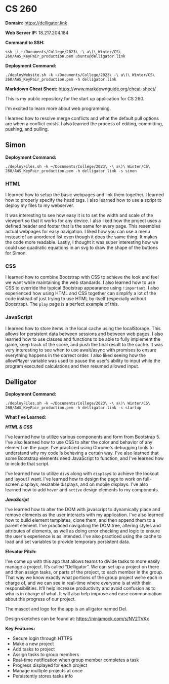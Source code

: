 # CS 260

**Domain:**
https://delligator.link

**Web Server IP:**
18.217.204.184

**Command to SSH:**
```
ssh -i ~/Documents/College/2023\ -\ a\)\ Winter/CS\ 260/AWS_KeyPair_production.pem ubuntu@delligator.link
```

**Deployment Command:**
```
./deployWebsite.sh -k ~/Documents/College/2023\ -\ a\)\ Winter/CS\ 260/AWS_KeyPair_production.pem -h delligator.link
```

**Markdown Cheat Sheet:**
https://www.markdownguide.org/cheat-sheet/

This is my public repository for the start up application for CS 260.

I'm excited to learn more about web programming.

I learned how to resolve merge conflicts and what the default pull options are when a conflict exists. I also learned the process of editing, committing, pushing, and pulling. 

## Simon

**Deployment Command:**
```
./deployFiles.sh -k ~/Documents/College/2023\ -\ a\)\ Winter/CS\ 260/AWS_KeyPair_production.pem -h delligator.link -s simon
```

### HTML

I learned how to setup the basic webpages and link them together. I learned how to properly specify the head tags. I also learned how to use a script to deploy my files to my webserver.

It was interesting to see how easy it is to set the width and scale of the viewport so that it works for any device. I also
liked how the project uses a defined header and footer that is the same for every page. This resembles actual webpages for
easy navigation. I liked how you can use a menu instead of an unordered list even though it does the same thing. It makes
the code more readable. Lastly, I thought it was super interesting how we could use quadratic equations in an svg to draw
the shape of the buttons for Simon.

### CSS

I learned how to combine Bootstrap with CSS to achieve the look and feel we want while maintaining the web standards. I also learned how to use CSS to override the typical Bootstrap appearance using `!important`. I also experienced how using HTML and CSS together can simplify a lot of the code instead of just trying to use HTML by itself (especially without Bootstrap). The `play` page is a perfect example of this.

### JavaScript

I learned how to store items in the local cache using the localStorage. This allows for persistent data between sessions and between web pages. I also learned how to use classes and functions to be able to fully implement the game, keep track of the score, and push the final result to the cache. It was very interesting to see when to use await/async with promises to ensure everything happens in the correct order. I also liked seeing how the allowPlayer variable was used to pause the user's ability to input while the program executed calculations and then resumed allowed input.

## Delligator

**Deployment Command:**
```
./deployFiles.sh -k ~/Documents/College/2023\ -\ a\)\ Winter/CS\ 260/AWS_KeyPair_production.pem -h delligator.link -s startup
```

**What I've Learned:**

***HTML & CSS***

I've learned how to utilize various components and form from Bootstrap 5. I've also learned how to use CSS to alter the color and behavior of any element on the page. I've practiced using Chrome's debugging tools to understand why my code is behaving a certain way. I've also learned that some Bootstrap elements need JavaScript to function, and I've learned how to include that script.

I've learned how to utilize `div`s along with `display`s to achieve the lookout and layout I want. I've learned how to design the page to work on full-screen displays, resizable displays, and on mobile displays. I've also learned how to add `hover` and `active` design elements to my components.

***JavaScript***

I've learned how to alter the DOM with javascript to dynamically place and remove elements as the user interacts with my application. I've also learned how to build element templates, clone them, and then append them to a parent element. I've practiced navigating the DOM tree, altering styles and attributes of elements, as well as doing error checking and logic to ensure the user's experience is as intended. I've also practiced using the cache to load and set variables to provide temporary persistent data.

**Elevator Pitch:**

I’ve come up with this app that allows teams to divide tasks to more easily manage a project. It’s called “Delligator”. We can set up a project on there and then assign tasks, or parts of the project, to each member in the group. That way we know exactly what portions of the group project we’re each in charge of, and we can see in real-time where everyone is at with their responsibilities. It’ll help increase productivity and avoid confusion as to who is in charge of what. It will also help improve and ease communication about the progress of our project.

The mascot and logo for the app is an alligator named Del.

Design sketches can be found at: https://ninjamock.com/s/NV2TVKx

**Key Features:**
- Secure login through HTTPS
- Make a new project
- Add tasks to project
- Assign tasks to group members
- Real-time notification when group member completes a task
- Progress displayed for each project
- Manage multiple projects at once
- Persistently stores tasks info
